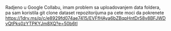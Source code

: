 Radjeno u Google Collabu, imam problem sa uploadovanjem data foldera, pa sam koristila git clone dataset repozitorijuma pa cete moci da pokrenete
https://1drv.ms/p/c/e8929fd074ae7415/EVFfHAya6bZBqpHntDr58v8BFJWDvQtPks0zYTPKYJm8XQ?e=50b6tI
